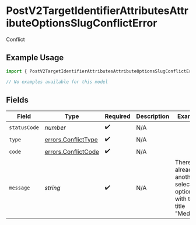 # PostV2TargetIdentifierAttributesAttributeOptionsSlugConflictError

Conflict

## Example Usage

```typescript
import { PostV2TargetIdentifierAttributesAttributeOptionsSlugConflictError } from "attio-js/models/errors/getv2objectsobject.js";

// No examples available for this model
```

## Fields

| Field                                                           | Type                                                            | Required                                                        | Description                                                     | Example                                                         |
| --------------------------------------------------------------- | --------------------------------------------------------------- | --------------------------------------------------------------- | --------------------------------------------------------------- | --------------------------------------------------------------- |
| `statusCode`                                                    | *number*                                                        | :heavy_check_mark:                                              | N/A                                                             |                                                                 |
| `type`                                                          | [errors.ConflictType](../../models/errors/conflicttype.md)      | :heavy_check_mark:                                              | N/A                                                             |                                                                 |
| `code`                                                          | [errors.ConflictCode](../../models/errors/conflictcode.md)      | :heavy_check_mark:                                              | N/A                                                             |                                                                 |
| `message`                                                       | *string*                                                        | :heavy_check_mark:                                              | N/A                                                             | There is already another select option with the title "Medium". |